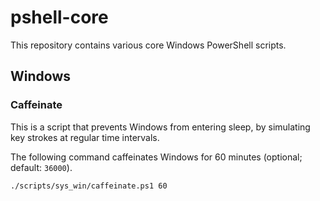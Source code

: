 # pshell-core

This repository contains various core Windows PowerShell scripts.

## Windows

### Caffeinate

This is a script that prevents Windows from entering sleep, by simulating key strokes at regular time intervals.

The following command caffeinates Windows for 60 minutes (optional; default: `36000`).

```
./scripts/sys_win/caffeinate.ps1 60
```
